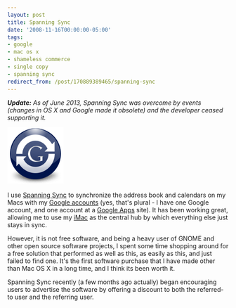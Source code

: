 ```yaml
---
layout: post
title: Spanning Sync
date: '2008-11-16T00:00:00-05:00'
tags:
- google
- mac os x
- shameless commerce
- single copy
- spanning sync
redirect_from: /post/170889389465/spanning-sync
---
```


_**Update:** As of June 2013, Spanning Sync was overcome by events (changes in OS X and Google made it obsolete) and the developer ceased supporting it._

[![](/assets/2008-11-16-spanning-sync.png)](http://spanningsync.com/?r=8KYFFP)

I use [Spanning Sync](http://spanningsync.com/?r=8KYFFP) to synchronize the address book and calendars on my Macs with my [Google accounts](http://www.google.com/accounts) (yes, that's plural - I have one Google account, and one account at a [Google Apps](http://www.google.com/apps/) site). It has been working great, allowing me to use my [iMac](http://www.apple.com/imac) as the central hub by which everything else just stays in sync.

However, it is not free software, and being a heavy user of GNOME and other open source software projects, I spent some time shopping around for a free solution that performed as well as this, as easily as this, and just failed to find one. It's the first software purchase that I have made other than Mac OS X in a long time, and I think its been worth it.

Spanning Sync recently (a few months ago actually) began encouraging users to advertise the software by offering a discount to both the referred-to user and the referring user.
